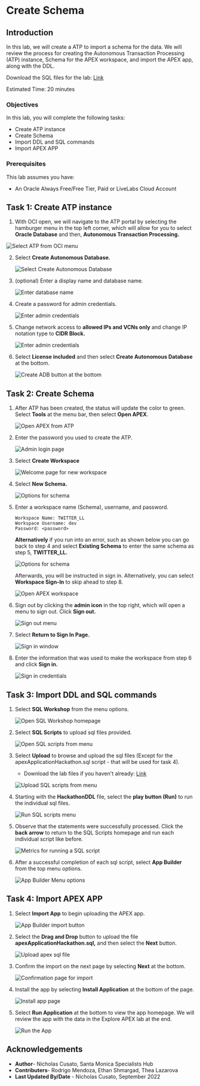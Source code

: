 # Create Schema

## Introduction

In this lab, we will create a ATP to import a schema for the data. We will review the process for creating the Autonomous Transaction Processing (ATP) instance, Schema for the APEX workspace, and import the APEX app, along with the DDL.

Download the SQL files for the lab: [Link](https://objectstorage.us-ashburn-1.oraclecloud.com/p/vmkYRTjFDKT14aBgppExmxjWXNForfovxySRrgqJGlWMacsc6mMtClQY1a6foD3c/n/orasenatdpltsecitom03/b/Twitter_LL/o/Twitter_LL1.zip)

Estimated Time: 20 minutes

### Objectives

In this lab, you will complete the following tasks:

- Create ATP instance
- Create Schema
- Import DDL and SQL commands
- Import APEX APP

### Prerequisites

This lab assumes you have:
- An Oracle Always Free/Free Tier, Paid or LiveLabs Cloud Account

## Task 1: Create ATP instance

1. With OCI open, we will navigate to the ATP portal by selecting the hamburger menu in the top left corner, which will allow for you to select **Oracle Database** and then, **Autonomous Transaction Processing.**

![Select ATP from OCI menu](images/select-atp-menu.png) 

2. Select **Create Autonomous Database.**

    ![Select Create Autonomous Database](images/create-autonomous-database.png) 

3. (optional) Enter a display name and database name.  

    ![Enter database name](images/name-database.png) 

4. Create a password for admin credentials.

    ![Enter admin credentials](images/atp-password.png) 

5. Change network access to **allowed IPs and VCNs only** and change IP notation type to **CIDR Block.** 

    ![Enter admin credentials](images/secure-access.png) 

6. Select **License included** and then select **Create Autonomous Database** at the bottom.

    ![Create ADB button at the bottom](images/create-atp.png)     

## Task 2: Create Schema

1. After ATP has been created, the status will update the color to green. Select **Tools** at the menu bar, then select **Open APEX**.

    ![Open APEX from ATP](images/open-apex.png) 

2. Enter the password you used to create the ATP.

    ![Admin login page](images/login-apex.png) 

3. Select **Create Workspace**

    ![Welcome page for new workspace](images/create-workspace.png) 

4. Select **New Schema.**

    ![Options for schema](images/new-schema.png)   

5. Enter a workspace name (Schema), username, and password.
   
    ```
    Workspace Name: TWITTER_LL
    Workspace Username: dev
    Password: <password>
    ```

    **Alternatively** if you run into an error, such as shown below you can go back to step 4 and select **Existing Schema** to enter the same schema as step 5, **TWITTER_LL.** 

    ![Options for schema](images/error-schema.png)   

    Afterwards, you will be instructed in sign in. Alternatively, you can select **Workspace Sign-In** to skip ahead to step 8.

    ![Open APEX workspace](images/login-apex.png) 

6. Sign out by clicking the **admin icon** in the top right, which will open a menu to sign out. Click **Sign out.**   

    ![Sign out menu](images/sign-out.png)

7. Select **Return to Sign In Page.**

    ![Sign in window](images/sign-in.png)

8. Enter the information that was used to make the workspace from step 6 and click **Sign in.**

    ![Sign in credentials](images/sign-in-credentials.png)

## Task 3: Import DDL and SQL commands

1.  Select **SQL Workshop** from the menu options.

     ![Open SQL Workshop homepage](images/sql-workshop.png) 

2. Select **SQL Scripts** to upload sql files provided.

     ![Open SQL scripts from menu](images/sql-scripts.png) 

3. Select **Upload** to browse and upload the sql files (Except for the apexApplicationHackathon.sql script - that will be used for task 4).

    - Download the lab files if you haven't already: [Link](https://objectstorage.us-ashburn-1.oraclecloud.com/p/vmkYRTjFDKT14aBgppExmxjWXNForfovxySRrgqJGlWMacsc6mMtClQY1a6foD3c/n/orasenatdpltsecitom03/b/Twitter_LL/o/Twitter_LL1.zip)

     ![Upload SQL scripts from menu](images/upload-scripts.png) 

4. Starting with the **HackathonDDL** file, select the **play button (Run)** to run the individual sql files.

     ![Run SQL scripts menu](images/run-ddl.png) 

5. Observe that the statements were successfully processed. Click the **back arrow** to return to the SQL Scripts homepage and run each individual script like before.

     ![Metrics for running a SQL script](images/successful-run.png) 

6. After a successful completion of each sql script, select **App Builder** from the top menu options. 

     ![App Builder Menu options](images/app-builder.png) 

## Task 4: Import APEX APP

1. Select **Import App** to begin uploading the APEX app.

     ![App Builder import button](images/import-app.png)

2. Select the **Drag and Drop** button to upload the file **apexApplicationHackathon.sql,** and then select the **Next** button.

     ![Upload apex sql file](images/apex-app-sql.png)

3. Confirm the import on the next page by selecting **Next** at the bottom.

     ![Confirmation page for import](images/confirm-import.png)
              
4. Install the app by selecting **Install Application** at the bottom of the page.

     ![Install app page](images/run-and-build.png)

5. Select **Run Application** at the bottom to view the app homepage. We will review the app with the data in the Explore APEX lab at the end.

     ![Run the App](images/run-app.png)

## Acknowledgements

- **Author**- Nicholas Cusato, Santa Monica Specialists Hub
- **Contributers**- Rodrigo Mendoza, Ethan Shmargad, Thea Lazarova
- **Last Updated By/Date** - Nicholas Cusato, September 2022